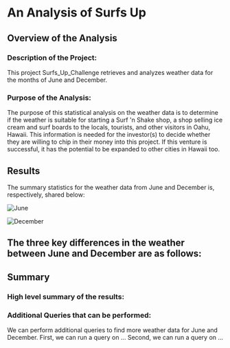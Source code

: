 # An Analysis of Surfs Up

## Overview of the Analysis
### Description of the Project:
This project Surfs_Up_Challenge retrieves and analyzes weather data for the months of June and December.

### Purpose of the Analysis:
The purpose of this statistical analysis on the weather data is to determine if the weather is suitable for starting a Surf 'n Shake shop, a shop selling ice cream and surf boards to the locals, tourists, and other visitors in Oahu, Hawaii. This information is needed for the investor(s) to decide whether they are willing to chip in their money into this project. If this venture is successful, it has the potential to be expanded to other cities in Hawaii too. 

## Results
The summary statistics for the weather data from June and December is, respectively, shared below:

![June]()

![December]()

The three key differences in the weather between June and December are as follows:
- 

## Summary
### High level summary of the results:


### Additional Queries that can be performed:
We can perform additional queries to find more weather data for June and December. 
First, we can run a query on ... 
Second, we can run a query on ...
